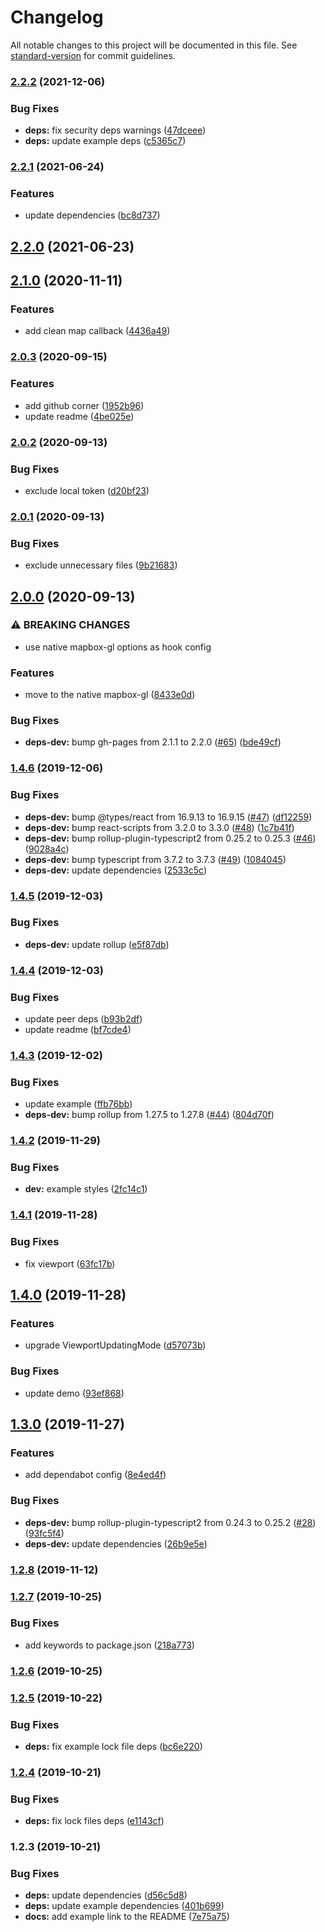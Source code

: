 # Changelog

All notable changes to this project will be documented in this file. See [standard-version](https://github.com/conventional-changelog/standard-version) for commit guidelines.

### [2.2.2](https://github.com/dqunbp/use-mapbox-gl/compare/v2.2.1...v2.2.2) (2021-12-06)


### Bug Fixes

* **deps:** fix security deps warnings ([47dceee](https://github.com/dqunbp/use-mapbox-gl/commit/47dceee3716f1b48b9a263d717e4bb4154705d78))
* **deps:** update example deps ([c5365c7](https://github.com/dqunbp/use-mapbox-gl/commit/c5365c76534500a42fc3b505363a74d53ea13d2b))

### [2.2.1](https://github.com/dqunbp/use-mapbox-gl/compare/v2.2.0...v2.2.1) (2021-06-24)


### Features

* update dependencies ([bc8d737](https://github.com/dqunbp/use-mapbox-gl/commit/bc8d73763202beed7c4b5cd38b27fcd12722cc0f))

## [2.2.0](https://github.com/dqunbp/use-mapbox-gl/compare/v2.1.0...v2.2.0) (2021-06-23)

## [2.1.0](https://github.com/dqunbp/use-mapbox-gl/compare/v2.0.3...v2.1.0) (2020-11-11)


### Features

* add clean map callback ([4436a49](https://github.com/dqunbp/use-mapbox-gl/commit/4436a49ea9f3fd1e7f087bd83a311b6ee7651183))

### [2.0.3](https://github.com/dqunbp/use-mapbox-gl/compare/v2.0.2...v2.0.3) (2020-09-15)


### Features

* add github corner ([1952b96](https://github.com/dqunbp/use-mapbox-gl/commit/1952b968ee56a3a232c1ddeb9bea3de0307f05e4))
* update readme ([4be025e](https://github.com/dqunbp/use-mapbox-gl/commit/4be025e7777e75defda6d340e9af4f3f4c360ed8))

### [2.0.2](https://github.com/dqunbp/use-mapbox-gl/compare/v2.0.1...v2.0.2) (2020-09-13)


### Bug Fixes

* exclude local token ([d20bf23](https://github.com/dqunbp/use-mapbox-gl/commit/d20bf23dd3dfcf334199be062df8062f837a465f))

### [2.0.1](https://github.com/dqunbp/use-mapbox-gl/compare/v2.0.0...v2.0.1) (2020-09-13)


### Bug Fixes

* exclude unnecessary files ([9b21683](https://github.com/dqunbp/use-mapbox-gl/commit/9b21683ca5fb1838db4b745ec7ece6a526a0f181))

## [2.0.0](https://github.com/dqunbp/use-mapbox-gl/compare/v1.4.6...v2.0.0) (2020-09-13)


### ⚠ BREAKING CHANGES

* use native mapbox-gl options as hook config

### Features

* move to the native mapbox-gl ([8433e0d](https://github.com/dqunbp/use-mapbox-gl/commit/8433e0df7ef3f362f7d1493243efaa2446e4cf98))


### Bug Fixes

* **deps-dev:** bump gh-pages from 2.1.1 to 2.2.0 ([#65](https://github.com/dqunbp/use-mapbox-gl/issues/65)) ([bde49cf](https://github.com/dqunbp/use-mapbox-gl/commit/bde49cf5a4f71a11f90d6dea66c39b96b3ab1fdb))

### [1.4.6](https://github.com/dqunbp/use-mapbox-gl/compare/v1.4.5...v1.4.6) (2019-12-06)


### Bug Fixes

* **deps-dev:** bump @types/react from 16.9.13 to 16.9.15 ([#47](https://github.com/dqunbp/use-mapbox-gl/issues/47)) ([df12259](https://github.com/dqunbp/use-mapbox-gl/commit/df12259da52aea71e98e9106127a8ea575e1a8d3))
* **deps-dev:** bump react-scripts from 3.2.0 to 3.3.0 ([#48](https://github.com/dqunbp/use-mapbox-gl/issues/48)) ([1c7b41f](https://github.com/dqunbp/use-mapbox-gl/commit/1c7b41f6b74708cc151a1cec03e90465f484caad))
* **deps-dev:** bump rollup-plugin-typescript2 from 0.25.2 to 0.25.3 ([#46](https://github.com/dqunbp/use-mapbox-gl/issues/46)) ([9028a4c](https://github.com/dqunbp/use-mapbox-gl/commit/9028a4cad0b7ed231494e1c239a7cd607814d0f8))
* **deps-dev:** bump typescript from 3.7.2 to 3.7.3 ([#49](https://github.com/dqunbp/use-mapbox-gl/issues/49)) ([1084045](https://github.com/dqunbp/use-mapbox-gl/commit/108404570677e54a4ee0612ace62fbae65ca9666))
* **deps-dev:** update dependencies ([2533c5c](https://github.com/dqunbp/use-mapbox-gl/commit/2533c5ce33ad56f01a5bc7c4adb44717c39602ea))

### [1.4.5](https://github.com/dqunbp/use-mapbox-gl/compare/v1.4.4...v1.4.5) (2019-12-03)


### Bug Fixes

* **deps-dev:** update rollup ([e5f87db](https://github.com/dqunbp/use-mapbox-gl/commit/e5f87dbaf0ecd7c95377d54ca3984903e134e2af))

### [1.4.4](https://github.com/dqunbp/use-mapbox-gl/compare/v1.4.3...v1.4.4) (2019-12-03)


### Bug Fixes

* update peer deps ([b93b2df](https://github.com/dqunbp/use-mapbox-gl/commit/b93b2df8a0e7db1e7e0027bef64cccafca63a43e))
* update readme ([bf7cde4](https://github.com/dqunbp/use-mapbox-gl/commit/bf7cde466990792629f24a168d5145995fb9ccd0))

### [1.4.3](https://github.com/dqunbp/use-mapbox-gl/compare/v1.4.2...v1.4.3) (2019-12-02)


### Bug Fixes

* update example ([ffb76bb](https://github.com/dqunbp/use-mapbox-gl/commit/ffb76bba1ca8ab0bafea070c81e7aba05be4b35e))
* **deps-dev:** bump rollup from 1.27.5 to 1.27.8 ([#44](https://github.com/dqunbp/use-mapbox-gl/issues/44)) ([804d70f](https://github.com/dqunbp/use-mapbox-gl/commit/804d70f3e4e7ef72d1907a69e35bb489f06bbf90))

### [1.4.2](https://github.com/dqunbp/use-mapbox-gl/compare/v1.4.1...v1.4.2) (2019-11-29)


### Bug Fixes

* **dev:** example styles ([2fc14c1](https://github.com/dqunbp/use-mapbox-gl/commit/2fc14c10272a34ed09f60b18651cea476e88e611))

### [1.4.1](https://github.com/dqunbp/use-mapbox-gl/compare/v1.4.0...v1.4.1) (2019-11-28)


### Bug Fixes

* fix viewport ([63fc17b](https://github.com/dqunbp/use-mapbox-gl/commit/63fc17b2a68ac5086f5499d815068917f83786b9))

## [1.4.0](https://github.com/dqunbp/use-mapbox-gl/compare/v1.3.0...v1.4.0) (2019-11-28)


### Features

* upgrade ViewportUpdatingMode ([d57073b](https://github.com/dqunbp/use-mapbox-gl/commit/d57073b850a4925786307c8b8f6d172552c84e73))


### Bug Fixes

* update demo ([93ef868](https://github.com/dqunbp/use-mapbox-gl/commit/93ef868ef886ba33cefb3d23733468b1d97e3fac))

## [1.3.0](https://github.com/dqunbp/use-mapbox-gl/compare/v1.2.8...v1.3.0) (2019-11-27)


### Features

* add dependabot config ([8e4ed4f](https://github.com/dqunbp/use-mapbox-gl/commit/8e4ed4f7d9dc9c5505b0e60b026b02221751ccf0))


### Bug Fixes

* **deps-dev:** bump rollup-plugin-typescript2 from 0.24.3 to 0.25.2 ([#28](https://github.com/dqunbp/use-mapbox-gl/issues/28)) ([93fc5f4](https://github.com/dqunbp/use-mapbox-gl/commit/93fc5f483982bdb27c6f11c546a5cb380fc2d364))
* **deps-dev:** update dependencies ([26b9e5e](https://github.com/dqunbp/use-mapbox-gl/commit/26b9e5e4cef82d7cbbf584533f423d4497654c10))

### [1.2.8](https://github.com/dqunbp/use-mapbox-gl/compare/v1.2.7...v1.2.8) (2019-11-12)

### [1.2.7](https://github.com/dqunbp/use-mapbox-gl/compare/v1.2.6...v1.2.7) (2019-10-25)


### Bug Fixes

* add keywords to package.json ([218a773](https://github.com/dqunbp/use-mapbox-gl/commit/218a773d9e7a4d32f1a0df1c9e9d2abaf47f3242))

### [1.2.6](https://github.com/dqunbp/use-mapbox-gl/compare/v1.2.5...v1.2.6) (2019-10-25)

### [1.2.5](https://github.com/dqunbp/use-mapbox-gl/compare/v1.2.4...v1.2.5) (2019-10-22)


### Bug Fixes

* **deps:** fix example lock file deps ([bc6e220](https://github.com/dqunbp/use-mapbox-gl/commit/bc6e22030ebe66b35d3da533fd1a3446239a0f88))

### [1.2.4](https://github.com/dqunbp/use-mapbox-gl/compare/v1.2.3...v1.2.4) (2019-10-21)


### Bug Fixes

* **deps:** fix lock files deps ([e1143cf](https://github.com/dqunbp/use-mapbox-gl/commit/e1143cf7e96f099181e3b8d8418561fac537f13a))

### 1.2.3 (2019-10-21)


### Bug Fixes

* **deps:** update dependencies ([d56c5d8](https://github.com/dqunbp/use-mapbox-gl/commit/d56c5d81d8ec3506e0d5afbd5220c9966a980e83))
* **deps:** update example dependencies ([401b699](https://github.com/dqunbp/use-mapbox-gl/commit/401b6991149368dcbada344072b8b7220a364c1a))
* **docs:** add example link to the README ([7e75a75](https://github.com/dqunbp/use-mapbox-gl/commit/7e75a756b67c9bdb851f8bc2a005851174f710f7))
